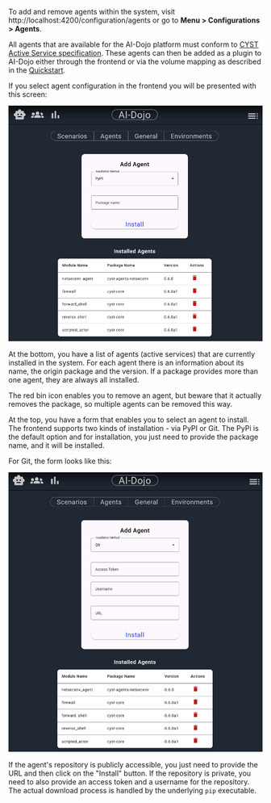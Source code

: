 To add and remove agents within the system, visit http://localhost:4200/configuration/agents or go to
**Menu > Configurations > Agents**.

All agents that are available for the AI-Dojo platform must conform to [CYST Active Service specification](https://cyst-core-9f2201.gitlab.io/developer/actions.html#active-services-actors).
These agents can then be added as a plugin to AI-Dojo either through the frontend or via the volume mapping as described
in the [Quickstart](quickstart.md#2-agent-and-plug-in-developers).

If you select agent configuration in the frontend you will be presented with this screen:

![image](images/agents_pypi.png)

At the bottom, you have a list of agents (active services) that are currently installed in the system. For each agent
there is an information about its name, the origin package and the version. If a package provides more than one agent,
they are always all installed. 

The red bin icon enables you to remove an agent, but beware that it actually removes the package, so multiple agents
can be removed this way.

At the top, you have a form that enables you to select an agent to install. The frontend supports two kinds of 
installation - via PyPI or Git. The PyPi is the default option and for installation, you just need to provide the
package name, and it will be installed.

For Git, the form looks like this:

![image](images/agents_git.png)

If the agent's repository is publicly accessible, you just need to provide the URL and then click on the "Install" 
button. If the repository is private, you need to also provide an access token and a username for the repository. The
actual download process is handled by the underlying `pip` executable.